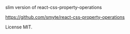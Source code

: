 slim version of react-css-property-operations

https://github.com/smyte/react-css-property-operations

License MIT.
